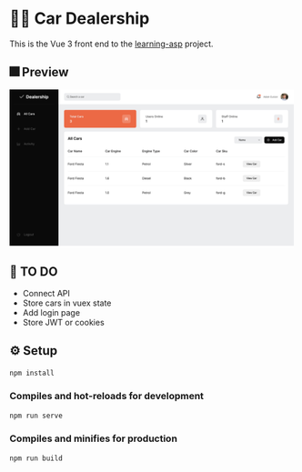# 🚗💨  Car Dealership

This is the Vue 3 front end to the [learning-asp](https://github.com/adamcurzon/learning-asp) project.

## 🎆 Preview

<img width="500" src="https://raw.githubusercontent.com/adamcurzon/car-dealership/main/preview.png" />

## 🤔  TO DO
- Connect API
- Store cars in vuex state
- Add login page
- Store JWT or cookies

## ⚙️  Setup
```
npm install
```

### Compiles and hot-reloads for development
```
npm run serve
```

### Compiles and minifies for production
```
npm run build
```
